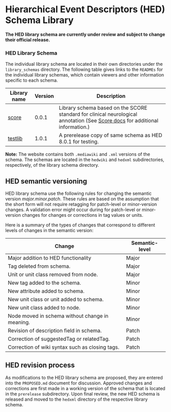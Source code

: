 # Hierarchical Event Descriptors (HED) Schema Library

**The HED library schema are currently under review and subject to change
their official release.**


### HED Library Schema

The individual library schema are located in their own directories under the
`library_schemas` directory. The following table gives links to the `READMEs`
for the individual library schemas, which contain viewers and other information
specific to each schema.

| Library name | Version | Description |
| ------------ | ------- | --------------------------- |
|  [score](library_schemas/score) | 0.0.1   | Library schema based on the SCORE standard for clinical neurological annotation (See [Score docs](https://hed-schema-library.readthedocs.io/en/latest/SCORE_library.html) for additional information.) |
|  [testlib](library_schemas/testlib) | 1.0.1   | A prerelease copy of same schema as HED 8.0.1 for testing. |

**Note:** The website contains both `.mediawiki` and `.xml` versions of the schema.
The schemas are located in the `hedwiki` and `hedxml` subdirectories, respectively,
of the library schema directory.

## HED semantic versioning

HED library schema use the following rules for
changing the semantic version *major.minor.patch*. These rules are
based on the assumption that the short form will not require retagging
for patch-level or minor-version changes. A validation error might occur
during for patch-level or minor-version changes for changes or
corrections in tag values or units. 

Here is a summary of the types of changes that correspond to different
levels of changes in the semantic version:

| Change                          | Semantic-level | 
| ---------------------------------- | -------------- |
| Major addition to HED functionality     | Major  |
| Tag deleted from schema.                | Major  |
| Unit or unit class removed from node.   | Major  |
| New tag added to the schema.            | Minor  |
| New attribute added to schema.          | Minor  |
| New unit class or unit added to schema. | Minor  |
| New unit class added to node.           | Minor  |
| Node moved in schema without change in meaning. | Minor |
| Revision of description field in schema.        | Patch   |
| Correction of suggestedTag or relatedTag.       | Patch  |
| Correction of wiki syntax such as closing tags. | Patch |

## HED revision process

As modifications to the HED library schema are proposed, they are entered into the
`PROPOSED.md` document for discussion.
Approved changes and corrections are first made in a working version of the
schema that is located in the `prerelease` subdirectory. 
Upon final review, the new HED schema is released and moved to the
`hedxml` directory of the respective library schema.

